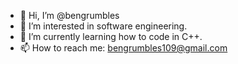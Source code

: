 - 👋 Hi, I’m @bengrumbles
- 👀 I’m interested in software engineering.
- 🌱 I’m currently learning how to code in C++.
- 📫 How to reach me: bengrumbles109@gmail.com

<!---
bengrumbles/bengrumbles is a ✨ special ✨ repository because its `README.md` (this file) appears on your GitHub profile.
You can click the Preview link to take a look at your changes.
--->
